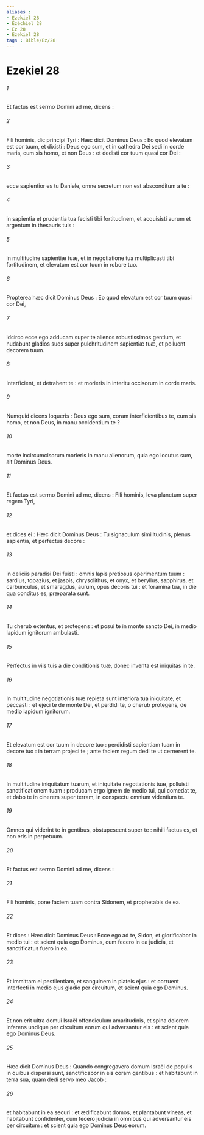 ```yaml
---
aliases : 
- Ezekiel 28
- Ézéchiel 28
- Ez 28
- Ezekiel 28
tags : Bible/Ez/28
---
```


# Ezekiel 28

###### 1
Et factus est sermo Domini ad me, dicens :
###### 2
Fili hominis, dic principi Tyri : Hæc dicit Dominus Deus : Eo quod elevatum est cor tuum, et dixisti : Deus ego sum, et in cathedra Dei sedi in corde maris, cum sis homo, et non Deus : et dedisti cor tuum quasi cor Dei :
###### 3
ecce sapientior es tu Daniele, omne secretum non est absconditum a te :
###### 4
in sapientia et prudentia tua fecisti tibi fortitudinem, et acquisisti aurum et argentum in thesauris tuis :
###### 5
in multitudine sapientiæ tuæ, et in negotiatione tua multiplicasti tibi fortitudinem, et elevatum est cor tuum in robore tuo.
###### 6
Propterea hæc dicit Dominus Deus : Eo quod elevatum est cor tuum quasi cor Dei,
###### 7
idcirco ecce ego adducam super te alienos robustissimos gentium, et nudabunt gladios suos super pulchritudinem sapientiæ tuæ, et polluent decorem tuum.
###### 8
Interficient, et detrahent te : et morieris in interitu occisorum in corde maris.
###### 9
Numquid dicens loqueris : Deus ego sum, coram interficientibus te, cum sis homo, et non Deus, in manu occidentium te ?
###### 10
morte incircumcisorum morieris in manu alienorum, quia ego locutus sum, ait Dominus Deus.
###### 11
Et factus est sermo Domini ad me, dicens : Fili hominis, leva planctum super regem Tyri,
###### 12
et dices ei : Hæc dicit Dominus Deus : Tu signaculum similitudinis, plenus sapientia, et perfectus decore :
###### 13
in deliciis paradisi Dei fuisti : omnis lapis pretiosus operimentum tuum : sardius, topazius, et jaspis, chrysolithus, et onyx, et beryllus, sapphirus, et carbunculus, et smaragdus, aurum, opus decoris tui : et foramina tua, in die qua conditus es, præparata sunt.
###### 14
Tu cherub extentus, et protegens : et posui te in monte sancto Dei, in medio lapidum ignitorum ambulasti.
###### 15
Perfectus in viis tuis a die conditionis tuæ, donec inventa est iniquitas in te.
###### 16
In multitudine negotiationis tuæ repleta sunt interiora tua iniquitate, et peccasti : et ejeci te de monte Dei, et perdidi te, o cherub protegens, de medio lapidum ignitorum.
###### 17
Et elevatum est cor tuum in decore tuo : perdidisti sapientiam tuam in decore tuo : in terram projeci te ; ante faciem regum dedi te ut cernerent te.
###### 18
In multitudine iniquitatum tuarum, et iniquitate negotiationis tuæ, polluisti sanctificationem tuam : producam ergo ignem de medio tui, qui comedat te, et dabo te in cinerem super terram, in conspectu omnium videntium te.
###### 19
Omnes qui viderint te in gentibus, obstupescent super te : nihili factus es, et non eris in perpetuum.
###### 20
Et factus est sermo Domini ad me, dicens :
###### 21
Fili hominis, pone faciem tuam contra Sidonem, et prophetabis de ea.
###### 22
Et dices : Hæc dicit Dominus Deus : Ecce ego ad te, Sidon, et glorificabor in medio tui : et scient quia ego Dominus, cum fecero in ea judicia, et sanctificatus fuero in ea.
###### 23
Et immittam ei pestilentiam, et sanguinem in plateis ejus : et corruent interfecti in medio ejus gladio per circuitum, et scient quia ego Dominus.
###### 24
Et non erit ultra domui Israël offendiculum amaritudinis, et spina dolorem inferens undique per circuitum eorum qui adversantur eis : et scient quia ego Dominus Deus.
###### 25
Hæc dicit Dominus Deus : Quando congregavero domum Israël de populis in quibus dispersi sunt, sanctificabor in eis coram gentibus : et habitabunt in terra sua, quam dedi servo meo Jacob :
###### 26
et habitabunt in ea securi : et ædificabunt domos, et plantabunt vineas, et habitabunt confidenter, cum fecero judicia in omnibus qui adversantur eis per circuitum : et scient quia ego Dominus Deus eorum.
